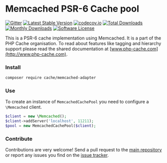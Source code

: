 # Memcached PSR-6 Cache pool 
[![Gitter](https://badges.gitter.im/php-cache/cache.svg)](https://gitter.im/php-cache/cache?utm_source=badge&utm_medium=badge&utm_campaign=pr-badge)
[![Latest Stable Version](https://poser.pugx.org/cache/memcached-adapter/v/stable)](https://packagist.org/packages/cache/memcached-adapter)
[![codecov.io](https://codecov.io/github/php-cache/memcached-adapter/coverage.svg?branch=master)](https://codecov.io/github/php-cache/memcached-adapter?branch=master)
[![Total Downloads](https://poser.pugx.org/cache/memcached-adapter/downloads)](https://packagist.org/packages/cache/memcached-adapter)
[![Monthly Downloads](https://poser.pugx.org/cache/memcached-adapter/d/monthly.png)](https://packagist.org/packages/cache/memcached-adapter)
[![Software License](https://img.shields.io/badge/license-MIT-brightgreen.svg?style=flat-square)](LICENSE)

This is a PSR-6 cache implementation using Memcached. It is a part of the PHP Cache organisation. To read about 
features like tagging and hierarchy support please read the shared documentation at [www.php-cache.com](http://www.php-cache.com). 

### Install

```bash
composer require cache/memcached-adapter
```

### Use

To create an instance of `MemcachedCachePool` you need to configure a `\Memcached` client. 

```php
$client = new \Memcached();
$client->addServer('localhost', 11211);
$pool = new MemcachedCachePool($client);
```

### Contribute

Contributions are very welcome! Send a pull request to the [main repository](https://github.com/php-cache/cache) or 
report any issues you find on the [issue tracker](http://issues.php-cache.com).
